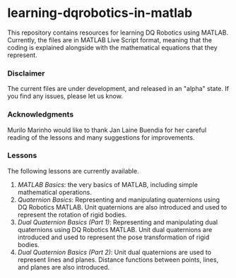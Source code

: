 # learning-dqrobotics-in-matlab

This repository contains resources for learning DQ Robotics using MATLAB.
Currently, the files are in MATLAB Live Script format, meaning that the coding is explained alongside with the mathematical equations that they represent.

### Disclaimer
The current files are under development, and released in an "alpha" state. If you find any issues, please let us know.

### Acknowledgments
Murilo Marinho would like to thank Jan Laine Buendia for her careful reading of the lessons and many suggestions for improvements.

### Lessons
The following lessons are currently available.
1. *MATLAB Basics*: the very basics of MATLAB, including simple mathematical operations.
2. *Quaternion Basics*: Representing and manipulating quaternions using DQ Robotics MATLAB. Unit quaternions are also introduced and used to represent the rotation of rigid bodies.
3. *Dual Quaternion Basics (Part 1)*: Representing and manipulating dual quaternions using DQ Robotics MATLAB. Unit dual quaternions are introduced and used to represent the pose transformation of rigid bodies. 
4. *Dual Quaternion Basics (Part 2)*: Unit dual quaternions are used to represent lines and planes. Distance functions between points, lines, and planes are also introduced.
